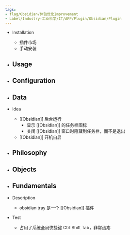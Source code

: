 ```yaml
---
tags:
- flag/Obsidian/体验优化Improvement
- Label/Industry-工业科学/IT/APP/Plugin/Obsidian/Plugin
---
```


- Installation
    - 插件市场
    - 手动安装

- Usage
    - 

- Configuration
    - 

- Data
    - 

- Idea
    - [[Obsidian]] 后台运行
        - 显示 [[Obsidian]] 的任务栏图标
        - 关闭 [[Obsidian]] 窗口时隐藏到任务栏，而不是退出
    - [[Obsidian]] 开机自启

- Philosophy
    - 

- Objects
    - 

- Fundamentals
    - 

- Description
    - obsidian tray 是一个 [[Obsidian]] 插件

- Test
    - 占用了系统全局快捷键 Ctrl Shift Tab，非常蛋疼
